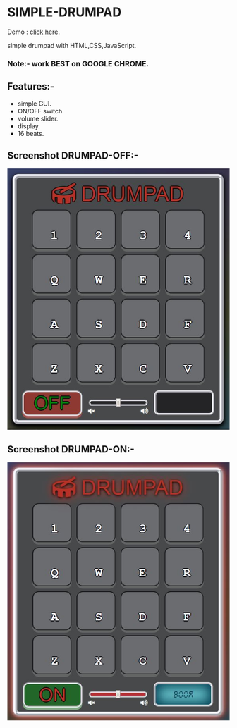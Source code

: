# SIMPLE-DRUMPAD

Demo : [click here](https://maneeshmashelkar.github.io/DRUMPAD/).

simple drumpad with HTML,CSS,JavaScript.

### Note:- work BEST on GOOGLE CHROME.

## Features:-
- simple GUI.
- ON/OFF switch.
- volume slider.
- display.
- 16 beats.

## Screenshot DRUMPAD-OFF:-
![DRUMPAD OFF Image](https://github.com/maneeshmashelkar/DRUMPAD/blob/master/screenshot/off%20image.JPG)

## Screenshot DRUMPAD-ON:-
![DRUMPAD ON Image](https://github.com/maneeshmashelkar/DRUMPAD/blob/master/screenshot/on%20image.JPG)


